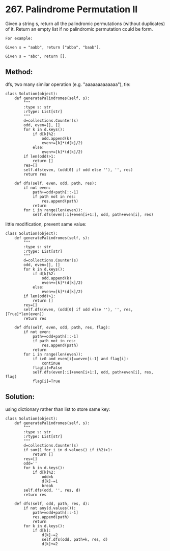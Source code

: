 # 267. Palindrome Permutation II

Given a string s, return all the palindromic permutations (without duplicates) of it. Return an empty list if no palindromic permutation could be form.

    For example:
    
    Given s = "aabb", return ["abba", "baab"].
    
    Given s = "abc", return [].

## Method:

dfs, two many similar operation (e.g. "aaaaaaaaaaaaa"), tle:

    class Solution(object):
        def generatePalindromes(self, s):
            """
            :type s: str
            :rtype: List[str]
            """
            d=collections.Counter(s)
            odd, even=[], []
            for k in d.keys():
                if d[k]%2:
                    odd.append(k)
                    even+=[k]*(d[k]/2)
                else:
                    even+=[k]*(d[k]/2)
            if len(odd)>1:
                return []
            res=[]
            self.dfs(even, (odd[0] if odd else ''), '', res)
            return res
            
        def dfs(self, even, odd, path, res):
            if not even:
                path+=odd+path[::-1]
                if path not in res:
                    res.append(path)
                return
            for i in range(len(even)):
                self.dfs(even[:i]+even[i+1:], odd, path+even[i], res)
                
little modification, prevent same value:

    class Solution(object):
        def generatePalindromes(self, s):
            """
            :type s: str
            :rtype: List[str]
            """
            d=collections.Counter(s)
            odd, even=[], []
            for k in d.keys():
                if d[k]%2:
                    odd.append(k)
                    even+=[k]*(d[k]/2)
                else:
                    even+=[k]*(d[k]/2)
            if len(odd)>1:
                return []
            res=[]
            self.dfs(even, (odd[0] if odd else ''), '', res, [True]*len(even))
            return res
    
        def dfs(self, even, odd, path, res, flag):
            if not even:
                path+=odd+path[::-1]
                if path not in res:
                    res.append(path)
                return
            for i in range(len(even)):
                if i>0 and even[i]==even[i-1] and flag[i]:
                    continue
                flag[i]=False
                self.dfs(even[:i]+even[i+1:], odd, path+even[i], res, flag)
                flag[i]=True
                
## Solution:

using dictionary rather than list to store same key:

    class Solution(object):
        def generatePalindromes(self, s):
            """
            :type s: str
            :rtype: List[str]
            """
            d=collections.Counter(s)
            if sum(1 for i in d.values() if i%2)>1:
                return []
            res=[]
            odd=''
            for k in d.keys():
                if d[k]%2:
                    odd=k
                    d[k]-=1
                    break
            self.dfs(odd, '', res, d)
            return res
            
        def dfs(self, odd, path, res, d):
            if not any(d.values()):
                path+=odd+path[::-1]
                res.append(path)
                return
            for k in d.keys():
                if d[k]:
                    d[k]-=2
                    self.dfs(odd, path+k, res, d)
                    d[k]+=2
